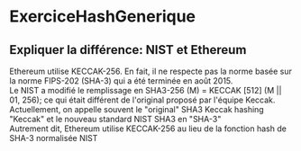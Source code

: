 # ExerciceHashGenerique

## Expliquer la différence: NIST et Ethereum

Ethereum utilise KECCAK-256. En fait, il ne respecte pas la norme basée sur la norme FIPS-202 (SHA-3) qui a été terminée en août 2015. <br/>
Le NIST a modifié le remplissage en SHA3-256 (M) = KECCAK [512] (M || 01, 256); ce qui était différent de l'original proposé par l'équipe Keccak. 
Actuellement, on appelle souvent le "original" SHA3 Keccak hashing "Keccak" et le nouveau standard NIST SHA3 en "SHA-3" <br/>
Autrement dit, Ethereum utilise KECCAK-256 au lieu de la fonction hash de SHA-3 normalisée NIST
